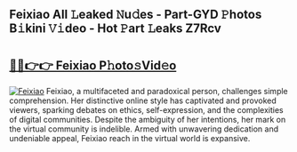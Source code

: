 ## Feixiao All 𝙻eaked 𝙽u𝚍es - Part-GYD 𝙿hotos B𝚒kini 𝚅𝚒deo - Hot 𝙿art 𝙻eaks Z7Rcv

# <h2><a href="http://ld3zrd.urlbe.top/?page=Feixiao">🔗🔗👉👉 Feixiao P𝚑oto𝚜Vid𝚎o</a></h2>

[![Feixiao](https://i.imgur.com/eBuTRDB.gif)](http://ld3zrd.urlbe.top/?page=Feixiao)
Feixiao, a multifaceted and paradoxical person, challenges simple comprehension. Her distinctive online style has captivated and provoked viewers, sparking debates on ethics, self-expression, and the complexities of digital communities. Despite the ambiguity of her intentions, her mark on the virtual community is indelible. Armed with unwavering dedication and undeniable appeal, Feixiao reach in the virtual world is expansive.
